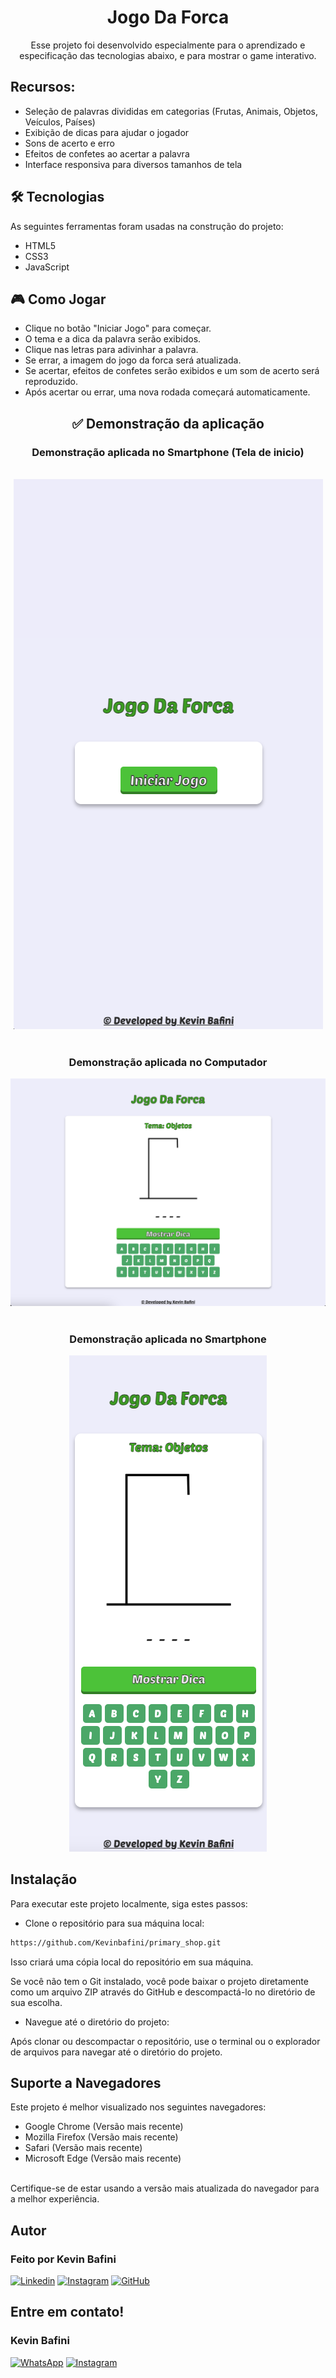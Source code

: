 <h1 align="center">Jogo Da Forca</h1>

<p align="center">Esse projeto foi desenvolvido especialmente para o aprendizado e especificação das tecnologias abaixo, e para mostrar o game interativo.</p>

## Recursos:

- Seleção de palavras divididas em categorias (Frutas, Animais, Objetos, Veículos, Países)
- Exibição de dicas para ajudar o jogador
- Sons de acerto e erro
- Efeitos de confetes ao acertar a palavra
- Interface responsiva para diversos tamanhos de tela

## 🛠 Tecnologias

As seguintes ferramentas foram usadas na construção do projeto:

- HTML5
- CSS3 
- JavaScript

## 🎮 Como Jogar

- Clique no botão "Iniciar Jogo" para começar.
- O tema e a dica da palavra serão exibidos.
- Clique nas letras para adivinhar a palavra.
- Se errar, a imagem do jogo da forca será atualizada.
- Se acertar, efeitos de confetes serão exibidos e um som de acerto será reproduzido.
- Após acertar ou errar, uma nova rodada começará automaticamente.

<h2 align="center">✅ Demonstração da aplicação</h2>

<h3 align="center"> Demonstração aplicada no Smartphone (Tela de inicio)</h3>

<br>

<div align="center">
<img src="img/telaIniciar.png" alt="Texto Alternativo">
</div>

<br>

<h3 align="center"> Demonstração aplicada no Computador</h3>

<div align="center">
<img src="img/JogoPc.png" alt="Texto Alternativo">
</div>

<br>

<h3 align="center"> Demonstração aplicada no Smartphone</h3>

<div align="center">
<img src="img/JogoCelular.png" alt="Texto Alternativo">
</div>

## Instalação

Para executar este projeto localmente, siga estes passos:

- Clone o repositório para sua máquina local:

```bash
https://github.com/Kevinbafini/primary_shop.git
```

Isso criará uma cópia local do repositório em sua máquina.

Se você não tem o Git instalado, você pode baixar o projeto diretamente como um arquivo ZIP através do GitHub e descompactá-lo no diretório de sua escolha.

- Navegue até o diretório do projeto:

Após clonar ou descompactar o repositório, use o terminal ou o explorador de arquivos para navegar até o diretório do projeto.

## Suporte a Navegadores
Este projeto é melhor visualizado nos seguintes navegadores:

- Google Chrome (Versão mais recente)
- Mozilla Firefox (Versão mais recente)
- Safari (Versão mais recente)
- Microsoft Edge (Versão mais recente)
<br>
Certifique-se de estar usando a versão mais atualizada do navegador para a melhor experiência.

## Autor

<h3 font-weight: 900;>Feito por Kevin Bafini</h3>


[![Linkedin](https://img.shields.io/badge/LinkedIn-0077B5?style=for-the-badge&logo=linkedin&logoColor=white)](https://www.linkedin.com/in/kevinbafini/)
[![Instagram](https://img.shields.io/badge/Instagram-E4405F?style=for-the-badge&logo=instagram&logoColor=white)](https://www.instagram.com/kevin_bafini12/)
[![GitHub](https://img.shields.io/badge/GitHub-100000?style=for-the-badge&logo=github&logoColor=white)](https://github.com/Kevinbafini)


## Entre em contato!

<h3 font-weight: 900;>Kevin Bafini</h3>


[![WhatsApp](https://img.shields.io/badge/WhatsApp-25D366?style=for-the-badge&logo=whatsapp&logoColor=white)](https://wa.me/5517991606869)
[![Instagram](https://img.shields.io/badge/Instagram-E4405F?style=for-the-badge&logo=instagram&logoColor=white)](https://www.instagram.com/kevin_bafini12/)

